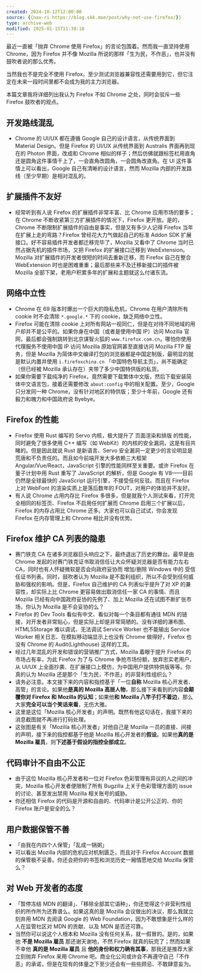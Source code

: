 ```yaml
---
created: 2024-10-12T12:00:00
source: {{nav-ri https://blog.skk.moe/post/why-not-use-firefox/}}
type: archive-web
modified: 2025-01-15T11:38:18
---
```


最近一直被「抛弃 Chrome 使用 Firefox」的言论包围着。然而我一直坚持使用 Chrome，因为 Firefox 并不像 Mozilla 所说的那样「生为民，不作恶」，也并没有鼓吹者说的那么优秀。

当然我也不是完全不使用 Firefox，至少测试浏览器兼容性还需要用到它，但它注定在未来一段时间里都不会成为我的主力浏览器。

本篇文章我将详细列出我认为 Firefox 不如 Chrome 之处，同时会驳斥一些 Firefox 鼓吹者的观点。

## 开发路线混乱
  - Chrome 的 UI/UX 都在遵循 Google 自己的设计语言，从传统界面到 Material Design。但是 Firefox 的 UI/UX 从传统界面到 Australis 界面再到现在的 Photon 界面，改成和 Chrome 相似的样子；然后仿佛就跟标签栏用直角还是圆角这件事情干上了，一会直角改圆角，一会圆角改直角。在 UI 这件事情上可以看出，Google 自己有清晰的设计语言，然而 Mozilla 内部的开发路线（至少早期）是相对混乱的。

## 扩展插件不友好
  - 经常听到有人说 Firefox 的扩展插件非常丰富、比 Chrome 应用市场的要多；在 Chrome 不断收紧第三方扩展插件的情况下，Firefox 更开放。是的，Chrome 不断限制扩展插件的自由是事实，但是又有多少人记得 Firefox 当年在扩展上走的弯路？Firefox 曾经花大力气做起自己的标准 Addon SDK 扩展接口。好不容易插件开发者都迁移完毕了，Mozilla 又看中了 Chrome 当时已然占据先机的插件市场，又把 Firefox 的扩展接口迁移到 WebExtension。Mozilla 对扩展插件的开发者很短的时间去重新迁移，而 Firefox 自己在整合 WebExtension 时也是困难重重；最后那些来不及迁移新接口的插件被 Mozilla 全部下架，老用户积累多年的扩展和主题就这么付诸东流。

## 网络中立性
  - Chrome 在 69 版本时爆出一个巨大的隐私危机，Chrome 在用户清除所有 cookie 时不会清除 `*.google.*` 下的 cookie，缺乏网络中立性。
  - Firefox 可能在清除 cookie 上对所有网站一视同仁，但是在对待不同地域的用户却并不是公平的。如果你身在中国（或者是使用中国 IP）访问 Mozilla 官网，最后都会强制跳转到北京谋智火狐的 `www.firefox.com.cn`，哪怕你使用代理服务不使用中国 IP 访问 Mozilla 原始官网甚至直接访问 Mozilla FTP 服务，但是 Mozilla 为简体中文编译打包的浏览器都是中国定制版，最明显的就是默认内置并使用 `i.firefoxchina.cn` 「中国特色导航主页」，尚不能确定（但已经被 Mozilla 承认存在）夹带了多少中国特供版的私货。
  - 如果你需要下载纯净的 Firefox，竟然需要下载繁体中文版，然后下载安装简体中文语言包，接着还需要修改 `about:config` 中的相关配置。至少，Google 只分发同一种 Chrome，没有针对地区的特供版；至少十年前，Google 还有毅力和魄力和中国政府说 Byebye。

## Firefox 的性能
  - Firefox 使用 Rust 编写的 Servo 内核，极大提升了 页面渲染和排版 的性能，同时避免了很多使用 C++ 编写（如 WebKit）的内核的安全漏洞，这是有目共睹的。但是因此就说 Rust 是新语言、Servo 安全漏洞一定更少的言论明显是荒唐和不负责任的。而且如今前端开发大多依赖三大框架 Angular/Vue/React，JavaScript 引擎的性能同样至关重要。或许 Firefox 在量子计划中用 Rust 重写了 JavaScript 的解析，但是 Google 有 V8——目前仍然是全球最快的 JavaScript 运行引擎，不接受任何反驳。而且在 Firefox 上对 WebFont 的渲染实质上是落后数年的 FOUT，对用户的体验并不友好。
  - 有人说 Chrome 占用内存比 Firefox 多很多，但是就我个人测试来看，打开完全相同的标签页、Firefox 不启用任何扩展而 Chrome 启用三个扩展以后，Firefox 的内存占用比 Chrome 还多。大家也可以自己试试，你会发现 Firefox 在内存管理上和 Chrome 相比并没有优势。

## Firefox 维护 CA 列表的隐患
  - 赛门铁克 CA 在诸多浏览器巨头响应之下，最终退出了历史的舞台。最早是由 Chrome 发起的对赛门铁克证书取消信任让大众怀疑浏览器是否有能力左右 CA，同时也有人怀疑微软是否会向政府妥协而 增加/删除 Windows 中的 受信任证书列表。同时，鼓吹者认为 Mozilla 是不盈利组织，所以不会受到任何威胁和强权的影响。但是，Firefox 自己维护的 CA 列表似乎提升了对 XP 的兼容性，却实际上比 Chrome 更容易做出取消信任一家 CA 的事情、而且 Mozilla 已经有向中国政府妥协的先例了、加上 Mozilla 还在试图不断扩张市场，你认为 Mozilla 是不会妥协的么？
  - Firefox 的 Dev Tools 看似有中文、看似对每一个条目都有通往 MDN 的链接，对开发者非常贴心，但是实际上却是非常简陋的。没有详细的瀑布图、HTML5Storage 难以调试、无法调试 Service Worker 也不能输出 Service Worker 相关日志、在模拟移动端显示上也没有 Chrome 做得好，Firefox 也没有 Chrome 的 Audit(Lighthouse) 这样的工具。
  - 经过几年混乱的开发和错误的营销推广方式，Mozilla 着眼于提升 Firefox 的市场占有率，为此 Firefox 为了与 Chrome 争抢市场份额，放弃忠实老用户，从 UI/UX 上全面抄袭、在扩展接口上模仿，为中国用户提供特供版等等。你真的认为 Mozilla 还是那个「生为民，不作恶」的非营利性组织么？
  - 请务必注意。本文接下来的内容和指控基于「一位**自称** Mozilla 核心开发者、高管」的言论。如果他**是真的 Mozilla 高层人物**，那么接下来看到的内容**会颠覆你对 Firefox 和 Mozilla 的认知**；如果他**和 Mozilla 八竿子打不着边**，那么大家**完全可以当个笑话来看**，无伤大雅。
  - 这里是这位「Mozilla 核心开发者」的声明。既然有他这句话在，我接下来的消息截图就不再进行打码处理。
  - 这张图是有关「Mozilla 核心开发者」对他自己是 Mozilla 一员的直接、间接的声明，接下来的指控都基于他是 Mozilla 核心开发者的**假设**。如果他**真的是 Mozilla 雇员**，则**下述基于假设的指控全部成立**。

## 代码审计不自由不公正
  - 由于这位 Mozilla 核心开发者和一位对 Firefox 色彩管理有异议的人之间的冲突，Mozilla 核心开发者便限制了所有 Bugzilla 上关于色彩管理方面的 issue 的讨论、甚至发出禁用 Mozilla 相关账号的威胁。
  - 你还相信 Firefox 的代码是开源和自由的、代码审计是公开公正的、你的 Firefox 账户是安全的么？

## 用户数据保管不善
  - 「由我在内四个人保管」「乱成一锅粥」
  - 可以看出 Mozilla 内部的危机应对机制匮乏，而且对于 Firefox Account 数据的保管极不妥善。你还会把你的书签和浏览历史一厢情愿地交给 Mozilla 保管么？

## 对 Web 开发者的态度
  - 「暂停冻结 MDN 的翻译」、「移除全部其它语种」，你还觉得这个非营利性组织的所作所为还靠谱么。如果这真的是 Mozilla 会议做出的决议，那么我就立刻弃用 MDN 去阅读 Google 的 Web Foundation，因为不敢想象是什么样的人在监管社区对 MDN 的贡献、以及 MDN 是否还可靠。
  - 当然你可以说这个人根本和 Mozilla 没有任何关系，就一假冒的。是的，如果他 **不是 Mozilla 雇员** 那还谢天谢地，不然 Firefox 就真的玩完了；然而如果不幸他 **真的是 Mozilla 雇员** 且 **他的身份和权力确有其事**，那我还是推荐大家立刻抛弃 Firefox 来用 Chrome 吧。商业化公司或许会不再遵守自己「不作恶」的承诺，但是在现有的体量之下至少还会有一些些顾忌、不敢肆意妄为。
